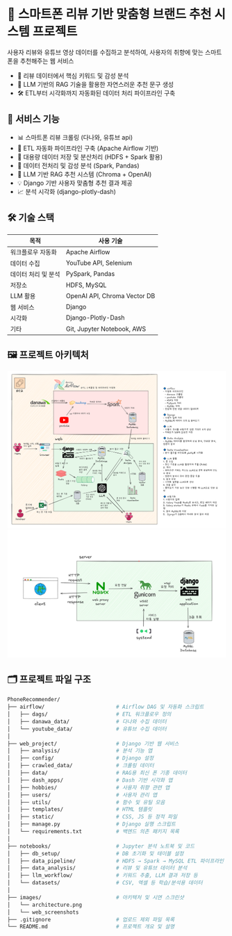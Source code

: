 # 📱 스마트폰 리뷰 기반 맞춤형 브랜드 추천 시스템 프로젝트

사용자 리뷰와 유튜브 영상 데이터를 수집하고 분석하여, 사용자의 취향에 맞는 스마트폰을 추천해주는 웹 서비스

- 💬 리뷰 데이터에서 핵심 키워드 및 감성 분석
- 🤖 LLM 기반의 RAG 기술을 활용한 자연스러운 추천 문구 생성
- 🛠 ETL부터 시각화까지 자동화된 데이터 처리 파이프라인 구축

## 🔧 서비스 기능

- 📊 스마트폰 리뷰 크롤링 (다나와, 유튜브 api)
- 🔄 ETL 자동화 파이프라인 구축 (Apache Airflow 기반)
- 📂 대용량 데이터 저장 및 분산처리 (HDFS + Spark 활용)
- 🧼 데이터 전처리 및 감성 분석 (Spark, Pandas)
- 🧠 LLM 기반 RAG 추천 시스템 (Chroma + OpenAI)
- 💡 Django 기반 사용자 맞춤형 추천 결과 제공
- 📈 분석 시각화 (django-plotly-dash)

## 🛠 기술 스택

| 목적 | 사용 기술 |
|------|-----------|
| 워크플로우 자동화 | Apache Airflow |
| 데이터 수집 | YouTube API, Selenium |
| 데이터 처리 및 분석 | PySpark, Pandas |
| 저장소 | HDFS, MySQL |
| LLM 활용 | OpenAI API, Chroma Vector DB |
| 웹 서비스 | Django |
| 시각화 | Django-Plotly-Dash |
| 기타 | Git, Jupyter Notebook, AWS |

## 🖼 프로젝트 아키텍처
![image](./images/architecture.png)
![image](./images/web_architecture.png)

## 🗂 프로젝트 파일 구조

```bash
PhoneRecommender/
├── airflow/                       # Airflow DAG 및 자동화 스크립트
│   ├── dags/                      # ETL 워크플로우 정의
│   ├── danawa_data/               # 다나와 수집 데이터
│   └── youtube_data/              # 유튜브 수집 데이터
│
├── web_project/                   # Django 기반 웹 서비스
│   ├── analysis/                  # 분석 기능 앱
│   ├── config/                    # Django 설정
│   ├── crawled_data/              # 크롤링 데이터
│   ├── data/                      # RAG용 최신 폰 기종 데이터
│   ├── dash_apps/                 # Dash 기반 시각화 앱
│   ├── hobbies/                   # 사용자 취향 관련 앱
│   ├── users/                     # 사용자 관리 앱
│   ├── utils/                     # 함수 및 유틸 모음
│   ├── templates/                 # HTML 템플릿
│   ├── static/                    # CSS, JS 등 정적 파일
│   ├── manage.py                  # Django 실행 스크립트
│   └── requirements.txt           # 백엔드 의존 패키지 목록
│
├── notebooks/                     # Jupyter 분석 노트북 및 코드
│   ├── db_setup/                  # DB 초기화 및 테이블 설정
│   ├── data_pipeline/             # HDFS → Spark → MySQL ETL 파이프라인
│   ├── data_analysis/             # 리뷰 및 유튜브 데이터 분석
│   ├── llm_workflow/              # 키워드 추출, LLM 결과 저장 등
│   └── datasets/                  # CSV, 엑셀 등 학습/분석용 데이터
│
├── images/                        # 아키텍처 및 시연 스크린샷
│   └── architecture.png
│   └── web_screenshots
├── .gitignore                     # 업로드 제외 파일 목록
└── README.md                      # 프로젝트 개요 및 설명

```
